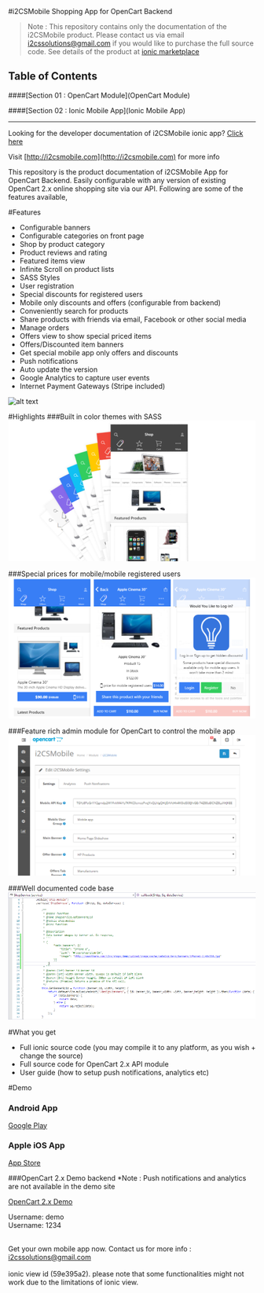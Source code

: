 #i2CSMobile Shopping App for OpenCart Backend

> Note : This repository contains only the documentation of the i2CSMobile product. Please contact us via email <a href="mailto:i2cssolutions@gmail.com">i2cssolutions@gmail.com</a> if you would like to purchase the full source code. See details of the product at [ionic marketplace](http://market.ionic.io/starters/opencart-mobile-shopping-cart-app-with-api-ionic-i2cs)

Table of Contents
----

####[Section 01 : OpenCart Module](OpenCart Module)

####[Section 02 : Ionic Mobile App](Ionic Mobile App)

----

Looking for the developer documentation of i2CSMobile ionic app? [Click here](http://docs.i2csmobile.com)

Visit [http://i2csmobile.com](http://i2csmobile.com) for more info


This repository is the product documentation of i2CSMobile App for OpenCart Backend. Easily configurable with any version of existing OpenCart 2.x online shopping site via our API. Following are some of the features available,
<br/>

#Features

<ul>
<li>Configurable banners</li>
<li>Configurable categories on front page</li>
<li>Shop by product category</li>
<li>Product reviews and rating</li>
<li>Featured items view</li>
<li>Infinite Scroll on product lists</li>
<li>SASS Styles</li>
<li>User registration</li>
<li>Special discounts for registered users</li>
<li>Mobile only discounts and offers (configurable from backend)</li>
<li>Conveniently search for products</li>
<li>Share products with friends via email, Facebook or other social media</li>
<li>Manage orders</li>
<li>Offers view to show special priced items</li>
<li>Offers/Discounted item banners</li>
<li>Get special mobile app only offers and discounts</li>
<li>Push notifications</li>
<li>Auto update the version</li>
<li>Google Analytics to capture user events</li>
<li>Internet Payment Gateways (Stripe included)</li>
</ul>

![alt text](http://saasthara.com/i2cs/i2csmobilecartweb/images/catalog.png "Catalog")


#Highlights
###Built in color themes with SASS
![alt text](/img/colors.png "Built in color themes with SASS")

###Special prices for mobile/mobile registered users
![alt text](/img/special.png "Special prices for mobile/mobile registered users")

###Feature rich admin module for OpenCart to control the mobile app
![alt text](/img/oc.png "Feature rich admin module for OpenCart to control the mobile app")

###Well documented code base
![alt text](/img/code.png "Well documented code base")

#What you get
<ul>
<li>Full ionic source code (you may compile it to any platform, as you wish + change the source)</li>
<li>Full source code for OpenCart 2.x API module</li>
<li>User guide (how to setup push notifications, analytics etc)</li>
</ul>

#Demo
<h3>Android App</h3>
<div><a href="https://play.google.com/store/apps/details?id=com.i2cs.mobile.demo" target="_blank">Google Play</a></div>

<h3>Apple iOS App</h3>
<div><a href="https://itunes.apple.com/us/app/i2csmobile-shopping/id1130835957?mt=8" target="_blank">App Store</a></div>


###OpenCart 2.x Demo backend
*Note : Push notifications and analytics are not available in the demo site
<div>
<a href="http://saasthara.com/i2cs/shops/demo/upload/admin/index.php?route=module/i2csmobile" target="_blank">OpenCart 2.x Demo</a>
<p>Username: demo
<br/>Username: 1234</p>
</div>
<br/>
Get your own mobile app now. Contact us for more info : <a href="mailto:i2cssolutions@gmail.com">i2cssolutions@gmail.com</a>
<br/><br/>
ionic view id (59e395a2). please note that some functionalities might not work due to the limitations of ionic view.
